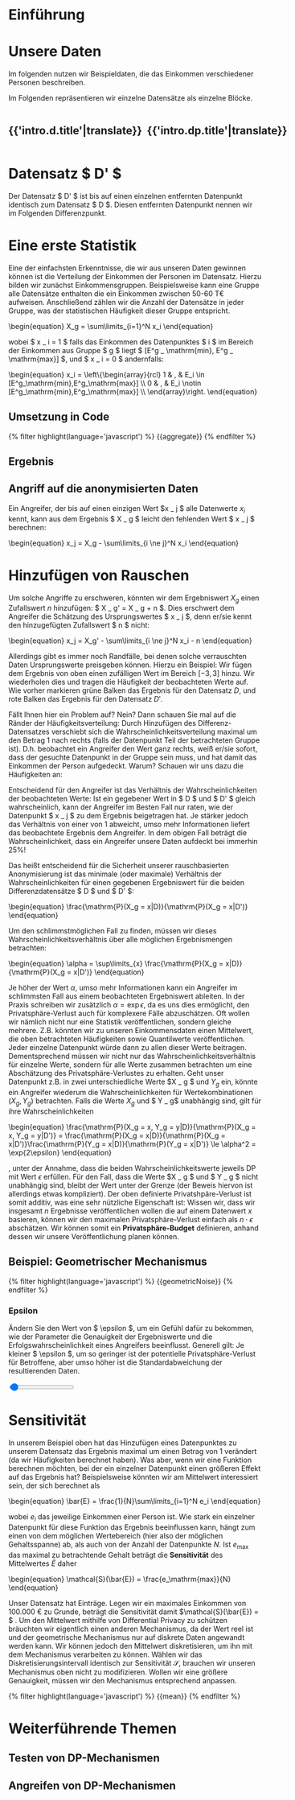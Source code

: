 # Einführung

<!--translate:ignore-->
<script>
  translations = {{site.translations.intro|tojson}};
  language = '{{lang}}'
</script>
<!--translate:ignore-->

# Unsere Daten

Im folgenden nutzen wir Beispieldaten, die das Einkommen verschiedener Personen beschreiben.

<div id="table" data-render="DataTable([...this.data.slice(0,10),{name: '...', income: '...'}])">
</div>

Im Folgenden repräsentieren wir einzelne Datensätze als einzelne Blöcke.

<div style="display: flex; flex-direction: row;">

<div style="margin-right: 10px;">

  <h2>{{'intro.d.title'|translate}}</h2>

  <div style="margin-left: 10px;" id="cubes-d" data-render="DataCubes({data, color: 'red'})">
  </div>
</div>

<div>

  <h2>{{'intro.dp.title'|translate}}</h2>

  <div id="cubes-dp" data-render="DataCubes({data: dataD, color: 'green'})">
  </div>
</div>

</div>



# Datensatz $ D' $

Der Datensatz $ D' $ ist bis auf einen einzelnen entfernten Datenpunkt <span data-render="Cube({color: 'red', size: 'xs'})"></span> identisch zum Datensatz $ D $. Diesen entfernten Datenpunkt nennen wir im Folgenden Differenzpunkt.


<!--translate:ignore-->

<script type="module">
  import { renderAll } from '{{"js/render.js"|file}}';
  import { random } from '{{"js/stats.js"|file}}';
  import { DataTable, SuccessRate, Literal, DataCubes, Cube } from '{{"js/sites/intro.js"|file}}';
const firstNames = ['James', 'Robert', 'John', 'Michael', 'Joseph', 'Mary', 'Patricia', 'Jennifer', 'Linda', 'Elizabeth', 'Andreas', 'Christian', 'Thomas', 'Lukas', 'Tristan', 'Isolde', 'Wolfgang', 'Herbert', 'Brunhile']
const lastNames = ['Meier', 'Müller', 'Schmidt', 'Kachelmann','Weintraut', 'Schwarz', 'Manning', 'Johnson', 'Biden', 'Maurer', 'Kemmerling', 'Gott', 'Liefers', 'Duchrow', 'Lohse']
const zipCodes = ['66606', '72070', '80331', '10625', '54315', '12421', '92151']
const randomName = () => `${firstNames[random(firstNames.length)]} ${lastNames[random(lastNames.length)]}`
const randomZipCode = () => zipCodes[random(zipCodes.length)]
const randomAge = () => 24+random(40)
const randomIncome = (age) => 31000+age*500+random(1000)*10-random(1000)*10

  const data = []

  for(let i=0;i<200;i++){
    const age = randomAge()
    data.push({
      income: randomIncome(age),
      name: randomName(),
      age: age,
      zipCode: randomZipCode(),
    })
  }

  const differencePoint = data[random(data.length)]
  const minIncome = Math.floor(differencePoint.income/10000)*10000

  const dataD = data.filter(row => row !== differencePoint)

  window.dp = {
    differencePoint: differencePoint,
    incomeGroup: {
      min: minIncome,
      max: minIncome+10000,
    },
    data: data,
    dataD: dataD,
  }

  renderAll({DataTable, SuccessRate, DataCubes, Literal, n: data.length, Cube, data, dataD})

</script>

<!--translate:ignore-->

# Eine erste Statistik

Eine der einfachsten Erkenntnisse, die wir aus unseren Daten gewinnen können ist die Verteilung der Einkommen der Personen im Datensatz. Hierzu bilden wir zunächst Einkommensgruppen. Beispielsweise kann eine Gruppe alle Datensätze enthalten die ein Einkommen zwischen 50-60 T€ aufweisen. Anschließend zählen wir die Anzahl der Datensätze in jeder Gruppe, was der statistischen Häufigkeit dieser Gruppe entspricht.

<!--translate:ignore-->
<div>
  \begin{equation}
  X_g = \sum\limits_{i=1}^N x_i
  \end{equation}
</div>
<!--translate:ignore-->

wobei $ x _ i = 1 $ falls das Einkommen des Datenpunktes $ i $ im Bereich der Einkommen aus Gruppe $ g $ liegt $ [E^g _ \mathrm{min}, E^g _ \mathrm{max}] $, und $ x _ i = 0 $ andernfalls:

<!--translate:ignore-->
<div>
  \begin{equation}
  x_i = \left\{\begin{array}{rcl}
  1 & , & E_i \in [E^g_\mathrm{min},E^g_\mathrm{max}] \\
  0 & , & E_i \notin [E^g_\mathrm{min},E^g_\mathrm{max}] \\
  \end{array}\right.
  \end{equation}
</div>
<!--translate:ignore-->

## Umsetzung in Code

<!--translate:ignore-->
<script type="module">

  {% set aggregate -%}
    const { dp } = window;
    const { data, dataD, incomeGroup } = dp;
    // {{'intro.exact.calculate-frequencies'|translate}}
    const frequency = (d) => 
      d.filter(row => row.income >= incomeGroup.min
                   && row.income < incomeGroup.max).length
    // {{'intro.exact.store-value'|translate}}
    dp.exact = {
      count: frequency(data),
      countD: frequency(dataD),
    }
  {% endset -%}

  {{aggregate}}
</script>
<!--translate:ignore-->

<!--translate:ignore-->
<div class="highlight">
{% filter highlight(language='javascript') %}
{{aggregate}}
{% endfilter %}
</div>
<!--translate:ignore-->

## Ergebnis

<!--translate:ignore-->
<div class="chart box" id="result-exact">
</div>
<script type="module">
  import { barChart } from '{{"js/plotting.js"|file}}';
  const { dp } = window;
  const left = Math.max(0, dp.exact.count - 20)
  const right = Math.max(0, dp.exact.count + 20)
  const values = []
  const ticks = []
  for(let i=left;i<=right;i++){
    values.push(0)
    ticks.push(i)
  }
  barChart("result-exact", [values], {xTicks: ticks,blocks: [{x: dp.exact.count, class: 'is-green'}, {x: dp.exact.countD, class: 'is-red'}], height: 20});
</script>
<!--translate:ignore-->

## Angriff auf die anonymisierten Daten

Ein Angreifer, der bis auf einen einzigen Wert $x _ j $ alle Datenwerte $x _ i$ kennt, kann aus dem Ergebnis $ X _ g $ leicht den fehlenden Wert $ x _ j $ berechnen:

<!--translate:ignore-->
<div>
  \begin{equation}
  x_j = X_g - \sum\limits_{i \ne j}^N x_i
  \end{equation}
</div>
<!--translate:ignore-->

<div data-render="SuccessRate({trials: 100, successes: 100})">
</div>

# Hinzufügen von Rauschen

Um solche Angriffe zu erschweren, könnten wir dem Ergebniswert $X_g$ einen Zufallswert $n$ hinzufügen: $ X _ g' = X _ g + n $. Dies erschwert dem Angreifer die Schätzung des Ursprungswertes $ x _ j $, denn er/sie kennt den hinzugefügten Zufallswert $ n $ nicht:

<!--translate:ignore-->
<div>
  \begin{equation}
  x_j = X_g' - \sum\limits_{i \ne j}^N x_i - n
  \end{equation}
</div>
<!--translate:ignore-->

Allerdings gibt es immer noch Randfälle, bei denen solche verrauschten Daten Ursprungswerte preisgeben können. Hierzu ein Beispiel: Wir fügen dem Ergebnis von oben einen zufälligen Wert im Bereich $[-3, 3]$ hinzu. Wir wiederholen dies und tragen die Häufigkeit der beobachteten Werte auf. Wie vorher markieren grüne Balken das Ergebnis für den Datensatz $D$, und rote Balken das Ergebnis für den Datensatz $D'$.

<!--translate:ignore-->
<div class="chart box" id="result-with-noise">
</div>
<script type="module">
  import { FrequencyTable } from '{{"js/sites/intro.js"|file}}';
  import { render } from '{{"js/render.js"|file}}';
  import { barChart } from '{{"js/plotting.js"|file}}';
  import { random } from '{{"js/stats.js"|file}}';
  const { dp } = window;
  const left = Math.max(0, dp.exact.count - 20)
  const right = Math.max(0, dp.exact.count + 20)
  const values = []
  const valuesD = []
  const ticks = []
  for(let i=left;i<=right;i++){
    values.push(0)
    valuesD.push(0)
    ticks.push(i)
  }
  const N = 3
  setInterval(() => {
    let nv, nvD

    const r = () => {
      return random(7)-3
    }

    for(let i=0;i<10;i++){
      nv = r()+dp.exact.count
      values[nv-left] += 1
      nvD = r()+dp.exact.countD
      valuesD[nvD-left] += 1      
    }
    barChart("result-with-noise", [values, valuesD], {classNames: ['is-green', 'is-red'], xTicks: ticks,blocks: [{x: nv, class: 'is-green'}, {x: nvD, class: 'is-red'}], height: 200});
    render(document.getElementById('frequency-table'), FrequencyTable, {values: ticks, frequencies: values, frequenciesD: valuesD})
  }, 500);
</script>
<!--translate:ignore-->

Fällt Ihnen hier ein Problem auf? Nein? Dann schauen Sie mal auf die Ränder der Häufigkeitsverteilung: Durch Hinzufügen des Differenz-Datensatzes verschiebt sich die Wahrscheinlichkeitsverteilung maximal um den Betrag 1 nach rechts (falls der Datenpunkt Teil der betrachteten Gruppe ist). D.h. beobachtet ein Angreifer den Wert ganz rechts, weiß er/sie sofort, dass der gesuchte Datenpunkt in der Gruppe sein muss, und hat damit das Einkommen der Person aufgedeckt. Warum? Schauen wir uns dazu die Häufigkeiten an:

<div id="frequency-table">
</div>

Entscheidend für den Angreifer ist das Verhältnis der Wahrscheinlichkeiten der beobachteten Werte: Ist ein gegebener Wert in $ D $ und $ D' $ gleich wahrscheinlich, kann der Angreifer im Besten Fall nur raten, wie der Datenpunkt $ x _ j $ zu dem Ergebnis beigetragen hat. Je stärker jedoch das Verhältnis von einer von 1 abweicht, umso mehr Informationen liefert das beobachtete Ergebnis dem Angreifer. In dem obigen Fall beträgt die Wahrscheinlichkeit, dass ein Angreifer unsere Daten aufdeckt bei immerhin 25%!

Das heißt entscheidend für die Sicherheit unserer rauschbasierten Anonymisierung ist das minimale (oder maximale) Verhältnis der Wahrscheinlichkeiten für einen gegebenen Ergebniswert für die beiden Differenzdatensätze $ D $ und $ D' $:

<!--translate:ignore-->
<div>
\begin{equation}
\frac{\mathrm{P}(X_g = x|D)}{\mathrm{P}(X_g = x|D')}
\end{equation}
</div>
<!--translate:ignore-->

Um den schlimmstmöglichen Fall zu finden, müssen wir dieses Wahrscheinlichkeitsverhältnis über alle möglichen Ergebnismengen betrachten:

<!--translate:ignore-->
<div>
\begin{equation}
\alpha = \sup\limits_{x} \frac{\mathrm{P}(X_g = x|D)}{\mathrm{P}(X_g = x|D')}
\end{equation}
</div>
<!--translate:ignore-->

Je höher der Wert $\alpha$, umso mehr Informationen kann ein Angreifer im schlimmsten Fall aus einem beobachteten Ergebniswert ableiten. In der Praxis schreiben wir zusätzlich $\alpha = \exp{\epsilon}$, da es uns dies ermöglicht, den Privatsphäre-Verlust auch für komplexere Fälle abzuschätzen. Oft wollen wir nämlich nicht nur eine Statistik veröffentlichen, sondern gleiche mehrere. Z.B. könnten wir zu unseren Einkommensdaten einen Mittelwert, die oben betrachteten Häufigkeiten sowie Quantilwerte veröffentlichen. Jeder einzelne Datenpunkt würde dann zu allen dieser Werte beitragen. Dementsprechend müssen wir nicht nur das Wahrscheinlichkeitsverhältnis für einzelne Werte, sondern für alle Werte zusammen betrachten um eine Abschätzung des Privatsphäre-Verlustes zu erhalten. Geht unser Datenpunkt z.B. in zwei unterschiedliche Werte $X _ g $ und $Y _ g$ ein, könnte ein Angreifer wiederum die Wahrscheinlichkeiten für Wertekombinationen $(X _ g, Y _ g)$ betrachten. Falls die Werte $X _ g$ und $ Y _ g$ unabhängig sind, gilt für ihre Wahrscheinlichkeiten

<!--translate:ignore-->
<div>
\begin{equation}
\frac{\mathrm{P}(X_g = x, Y_g = y|D)}{\mathrm{P}(X_g = x, Y_g = y|D')} = \frac{\mathrm{P}(X_g = x|D)}{\mathrm{P}(X_g = x|D')}\frac{\mathrm{P}(Y_g = x|D)}{\mathrm{P}(Y_g = x|D')} \le \alpha^2 = \exp{2\epsilon}
\end{equation}
</div>
<!--translate:ignore-->

, unter der Annahme, dass die beiden Wahrscheinlichkeitswerte jeweils DP mit Wert $\epsilon$ erfüllen. Für den Fall, dass die Werte $X _ g $ und $ Y _ g $ nicht unabhängig sind, bleibt der Wert unter der Grenze (der Beweis hiervon ist allerdings etwas kompliziert). Der oben definierte Privatshpäre-Verlust ist somit additiv, was eine sehr nützliche Eigenschaft ist: Wissen wir, dass wir insgesamt $n$ Ergebnisse veröffentlichen wollen die auf einem Datenwert $x$ basieren, können wir den maximalen Privatsphäre-Verlust einfach als $n\cdot\epsilon$ abschätzen. Wir können somit ein **Privatsphäre-Budget** definieren, anhand dessen wir unsere Veröffentlichung planen können.

## Beispiel: Geometrischer Mechanismus

<!--translate:ignore-->
<script type="module">

  {% set geometricNoise -%}

const geometricNoise = (epsilon, symmetric) => {
  let p = Math.exp(-epsilon)
  let pv = Math.random()
  if (pv > p) {
    if (symmetric) {
      if (Math.random() > 0.5)
        return 0
    } else {
      return 0
    }
  }
  if (p < 1e-6) {
    return 0
  }
  pv = Math.random()
  let pe = 1.0 - p + p*pv
  let k = Math.floor(Math.log(1-pe)/Math.log(p))
  if (symmetric && Math.random() < 0.5) {
    return -k
  }
  return k
}
  {% endset -%}

  {{geometricNoise}}

  const frequencies = {}
  for(let i=0;i<10000;i++){
    let v = geometricNoise(0.5, true);
    if (frequencies[v] === undefined)
      frequencies[v] = 0;
    frequencies[v]++;
  }

  const { dp } = window;

  dp.geometricNoise = geometricNoise;

  const sf = Object.entries(frequencies).sort((a, b) => a[0]-b[0]);

  import { barChart } from '{{"js/plotting.js"|file}}';

  barChart("geometric-noise-example",
      [sf.map(s => s[1])],
      {xTicks: sf.map(s => s[0])});

</script>
<!--translate:ignore-->

<!--translate:ignore-->
<div class="highlight">
{% filter highlight(language='javascript') %}
{{geometricNoise}}
{% endfilter %}
</div>
<!--translate:ignore-->

<div class="chart box" id="geometric-noise-example">
</div>


<!--translate:ignore-->
<script type="module">
  import { FrequencyTable, SuccessRate, Epsilon } from '{{"js/sites/intro.js"|file}}';
  import { render } from '{{"js/render.js"|file}}';
  import { barChart } from '{{"js/plotting.js"|file}}';
  import { random } from '{{"js/stats.js"|file}}';
  const { dp } = window;
  const { geometricNoise } = dp;
  const left = Math.max(0, dp.exact.count - 20)
  const right = Math.max(0, dp.exact.count + 20)
  let values = []
  let valuesD = []
  let ticks = []
  let successes = 0
  let epsilon = 0.2
  let trials = 0

  const reset = () => {

    values = []
    valuesD = []
    ticks = []
    successes = 0
    trials = 0

    for(let i=left;i<=right;i++){
      values.push(0)
      valuesD.push(0)
      ticks.push(i)
    }

    window.tests = {
      values: values,
      valuesD: valuesD,
      ticks: ticks,
    }

  }

  window.epsilonChanged = (e) => {
    epsilon = e.target.value
    reset()
  }

  reset()

  const N = 3
  setInterval(() => {
    let nv, nvD
    let n = 0
    while(true){
      nv = geometricNoise(epsilon, true)
      nvD = geometricNoise(epsilon, true)
      if (Math.abs(nv) > 20 || Math.abs(nvD) > 20)
        continue // we do not count unplottable values
      values[nv-left+dp.exact.count] += 1
      valuesD[nvD-left+dp.exact.countD] += 1
      trials++
      if (nv+dp.exact.count >= nvD + dp.exact.countD){
        // an attacker would estimate "yes" if the x > x', no otherwise
        successes++
      }
      if (n++ > 10)
        break
    }

    barChart("result-with-geometric-noise", [values, valuesD], {classNames: ['is-green', 'is-red'], xTicks: ticks,blocks: [{x: nv+dp.exact.count, class: 'is-green'}, {x: nvD+dp.exact.countD, class: 'is-red'}], height: 200});
    render(document.getElementById('frequency-table-geometric'), FrequencyTable, {values: ticks, frequencies: values, frequenciesD: valuesD, epsilon: epsilon})
    render(document.getElementById('success-rate'), SuccessRate, {trials: trials, successes: successes})
    render(document.getElementById('epsilon'), Epsilon, {epsilon: epsilon})
  }, 1000);
</script>
<!--translate:ignore-->

### Epsilon

Ändern Sie den Wert von $ \epsilon $, um ein Gefühl dafür zu bekommen, wie der Parameter die Genauigkeit der Ergebniswerte und die Erfolgswahrscheinlichkeit eines Angreifers beeinflusst. Generell gilt: Je kleiner $ \epsilon $, um so geringer ist der potentielle Privatsphäre-Verlust für Betroffene, aber umso höher ist die Standardabweichung der resultierenden Daten.

<!--translate:ignore-->
<input type="range" min="0.05" max="10.0" step="0.1" value="0.2" onChange="epsilonChanged(event)" /> <span id="epsilon" />
<div class="chart box" id="result-with-geometric-noise">
</div>

<div id="frequency-table-geometric">
</div>

<div id="success-rate">
</div>
<!--translate:ignore-->


# Sensitivität

In unserem Beispiel oben hat das Hinzufügen eines Datenpunktes zu unserem Datensatz das Ergebnis maximal um einen Betrag von 1 verändert (da wir Häufigkeiten berechnet haben). Was aber, wenn wir eine Funktion berechnen möchten, bei der ein einzelner Datenpunkt einen größeren Effekt auf das Ergebnis hat? Beispielsweise könnten wir am Mittelwert interessiert sein, der sich berechnet als

<!--translate:ignore-->
<div>
  \begin{equation}
  \bar{E} = \frac{1}{N}\sum\limits_{i=1}^N e_i
  \end{equation}
</div>
<!--translate:ignore-->

wobei $e _ i$ das jeweilige Einkommen einer Person ist. Wie stark ein einzelner Datenpunkt für diese Funktion das Ergebnis beeinflussen kann, hängt zum einen von dem möglichen Wertebereich (hier also der möglichen Gehaltsspanne) ab, als auch von der Anzahl der Datenpunkte $N$. Ist $e _ \mathrm{max}$ das maximal zu betrachtende Gehalt beträgt die **Sensitivität** des Mittelwertes $\bar{E}$ daher

<!--translate:ignore-->
\begin{equation}
\mathcal{S}(\bar{E}) = \frac{e_\mathrm{max}}{N}
\end{equation}
<!--translate:ignore-->

Unser Datensatz hat <span data-render="Literal(n)"></span> Einträge. Legen wir ein maximales Einkommen von 100.000 € zu Grunde, beträgt die Sensitivität damit $\mathcal{S}(\bar{E}) = $ <span data-render="Literal(Math.floor(100000/n))"></span>. Um den Mittelwert mithilfe von Differential Privacy zu schützen bräuchten wir eigentlich einen anderen Mechanismus, da der Wert reel ist und der geometrische Mechanismus nur auf diskrete Daten angewandt werden kann. Wir können jedoch den Mittelwert diskretisieren, um ihn mit dem Mechanismus verarbeiten zu können. Wählen wir das Diskretisierungsintervall identisch zur Sensitivität $\mathcal{S}$, brauchen wir unseren Mechanismus oben nicht zu modifizieren. Wollen wir eine größere Genauigkeit, müssen wir den Mechanismus entsprechend anpassen.

<!--translate:ignore-->
<script type="module">

  {% set mean -%}
// {{'intro.exact.calculate-mean'|translate}}
const mean = (d, min, max) => {
  if (d.length === 0)
    throw 'empty list received'
  let m = 0
  d.forEach(row => {
    if (row.income < min || row.income > max)
      throw 'out of bounds value detected'
    m += row.income
  })
  return m/d.length
}
  {% endset -%}

    const { dp } = window;
    const { data, dataD, incomeGroup } = dp;

    {{mean}}

    dp.exact = {
      ...dp.exact,
      mean: mean(data),
      meanD: mean(dataD),
    }
</script>
<!--translate:ignore-->


<!--translate:ignore-->
<div class="highlight">
{% filter highlight(language='javascript') %}
{{mean}}
{% endfilter %}
</div>
<!--translate:ignore-->

# Weiterführende Themen

## Testen von DP-Mechanismen

<script type="module">

  import { render } from '{{"js/render.js"|file}}';
  import { barChart } from '{{"js/plotting.js"|file}}';

  setInterval(() => {
    const testStatistic = [];
    const { tests } = window;
    const { values, valuesD, ticks } = tests;
    for(let i=0;i<values.length;i++){
      const ratio = values[i]/valuesD[i]
      if (isNaN(ratio) || !isFinite(ratio))
        testStatistic.push(0)
      else
        testStatistic.push(ratio)
    }
    barChart("test-statistic", [testStatistic], {hLines: [{y: 1.0, width: 3, color: '#000', style: 'dotted'}], xTicks: ticks, height: 200});    
  }, 1000)
</script>

<div class="chart box" id="test-statistic">
</div>

## Angreifen von DP-Mechanismen

## 
